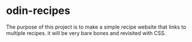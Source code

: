 # odin-recipes

The purpose of this project is to make a simple recipe website that links to multiple recipes. it will be very bare bones and revisited with CSS. 
